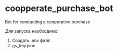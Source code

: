 # coopperate_purchase_bot
Bot for conducting a cooperative purchase

Для запуска необходимо:
1. Создать .env файл
2. gs_key.json